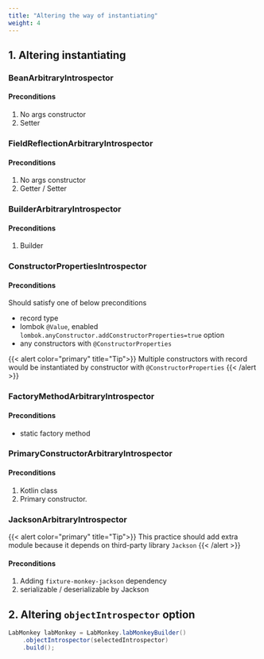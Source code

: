 ```yaml
---
title: "Altering the way of instantiating"
weight: 4
---
```


## 1. Altering instantiating
### BeanArbitraryIntrospector
#### Preconditions
1. No args constructor
2. Setter

### FieldReflectionArbitraryIntrospector
#### Preconditions
1. No args constructor
2. Getter / Setter

### BuilderArbitraryIntrospector
#### Preconditions
1. Builder

### ConstructorPropertiesIntrospector
#### Preconditions
Should satisfy one of below preconditions
* record type
* lombok `@Value`, enabled `lombok.anyConstructor.addConstructorProperties=true` option
* any constructors with `@ConstructorProperties`

{{< alert color="primary" title="Tip">}}
Multiple constructors with record would be instantiated by constructor with `@ConstructorProperties` 
{{< /alert >}}

### FactoryMethodArbitraryIntrospector
#### Preconditions
* static factory method

### PrimaryConstructorArbitraryIntrospector
#### Preconditions
1. Kotlin class
2. Primary constructor.

### JacksonArbitraryIntrospector
{{< alert color="primary" title="Tip">}}
This practice should add extra module because it depends on third-party library `Jackson`
{{< /alert >}}

#### Preconditions
1. Adding `fixture-monkey-jackson` dependency
2. serializable / deserializable by Jackson

## 2. Altering `objectIntrospector` option
```java
LabMonkey labMonkey = LabMonkey.labMonkeyBuilder()
    .objectIntrospector(selectedIntrospector)
    .build();
```
